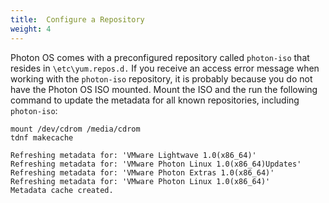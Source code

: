 ```yaml
---
title:  Configure a Repository
weight: 4
---
```


Photon OS comes with a preconfigured repository called `photon-iso` that resides in `\etc\yum.repos.d.` If you receive an access error message when working with the `photon-iso` repository, it is probably because you do not have the Photon OS ISO mounted. Mount the ISO and the run the following command to update the metadata for all known repositories, including `photon-iso`: 

	mount /dev/cdrom /media/cdrom
	tdnf makecache
	
	Refreshing metadata for: 'VMware Lightwave 1.0(x86_64)'
	Refreshing metadata for: 'VMware Photon Linux 1.0(x86_64)Updates'
	Refreshing metadata for: 'VMware Photon Extras 1.0(x86_64)'
	Refreshing metadata for: 'VMware Photon Linux 1.0(x86_64)'
	Metadata cache created.
